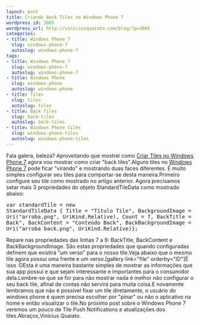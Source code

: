 ```yaml
--- 
layout: post
title: Criando Back Tiles no Windows Phone 7
wordpress_id: 3865
wordpress_url: http://viniciusquaiato.com/blog/?p=3865
categories: 
- title: Windows Phone 7
  slug: windows-phone-7
  autoslug: windows-phone-7
tags: 
- title: Windows Phone 7
  slug: windows-phone-7
  autoslug: windows-phone-7
- title: Windows Phone
  slug: windows-phone
  autoslug: windows-phone
- title: Tiles
  slug: tiles
  autoslug: tiles
- title: Back Tiles
  slug: back-tiles
  autoslug: back-tiles
- title: Windows Phone tiles
  slug: windows-phone-tiles
  autoslug: windows-phone-tiles
---
```

Fala galera, beleza? Aproveitando que mostrei como [Criar Tiles no Windows Phone 7](http://viniciusquaiato.com/blog/criando-tiles-no-windows-phone-7/) agora vou mostrar como criar "back tiles".Alguns tiles no [Windows Phone 7](http://viniciusquaiato.com/blog/category/windows-phone-7/) pode ficar "virando" e mostrando duas faces diferentes. É muito simples configurar seu tiles para comportar-se desta maneira.Primeiro configure seu tile como mostrado no artigo anterior. Agora precisamos setar mais 3 propriedades do objeto StandardTileData como mostrado abaixo:<pre lang="csharp">var standardTile = new StandardTileData                        {                            Title = "Título Tile",                            BackgroundImage = new Uri("arroba.png", UriKind.Relative),                            Count = 7,                            BackTitle = "Título Back",                            BackContent = "Conteúdo Back",                            BackBackgroundImage = new Uri("arroba_back.png", UriKind.Relative)};</pre>Repare nas propriedades das linhas 7 a 9: BackTitle, BackContent e BackBackgroundImage. São estas propriedades que quando configuradas definem que existirá "um verso" para o  nosso tile.Veja abaixo que o mesmo tile agora possui uma frente e um verso.[gallery link="file" orderby="ID"]É isso :DEsta é uma maneira bastante simples de mostrar as informações que sua app possui e que sejam interessante e importantes para o consumidor dela.Lembre-se que se for para não mostrar nada é melhor não configurar o seu back tile, afinal de contas não servirá para muita coisa.E novamente lembramos que não é possível fixar um tile diretamente, o usuário do windows phone é quem precisa escolher por "pinar" ou não o aplicativo na home e então visualizar o tile.No próximo post sobre o Windows Phone 7 veremos um pouco de Tile Push Notifications e atualizações dos tiles.Abraços,Vinicius Quaiato.
